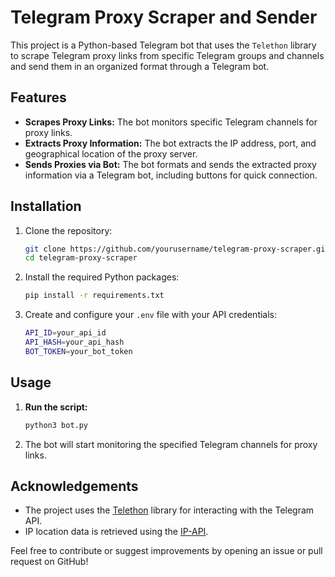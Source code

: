 # Telegram Proxy Scraper and Sender

This project is a Python-based Telegram bot that uses the `Telethon` library to scrape Telegram proxy links from specific Telegram groups and channels and send them in an organized format through a Telegram bot.

## Features
- **Scrapes Proxy Links:** The bot monitors specific Telegram channels for proxy links.
- **Extracts Proxy Information:** The bot extracts the IP address, port, and geographical location of the proxy server.
- **Sends Proxies via Bot:** The bot formats and sends the extracted proxy information via a Telegram bot, including buttons for quick connection.

## Installation

1. Clone the repository:

   ```bash
   git clone https://github.com/yourusername/telegram-proxy-scraper.git
   cd telegram-proxy-scraper
   ```

2. Install the required Python packages:

   ```bash
   pip install -r requirements.txt
   ```

3. Create and configure your `.env` file with your API credentials:

   ```bash
   API_ID=your_api_id
   API_HASH=your_api_hash
   BOT_TOKEN=your_bot_token
   ```

## Usage

1. **Run the script:**

   ```bash
   python3 bot.py
   ```

2. The bot will start monitoring the specified Telegram channels for proxy links.

## Acknowledgements

- The project uses the [Telethon](https://github.com/LonamiWebs/Telethon) library for interacting with the Telegram API.
- IP location data is retrieved using the [IP-API](http://ip-api.com/).

Feel free to contribute or suggest improvements by opening an issue or pull request on GitHub!
